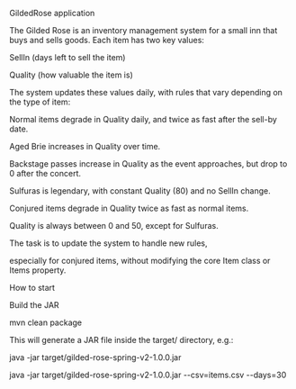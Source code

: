 GildedRose application 

The Gilded Rose is an inventory management system for a small inn that buys and sells goods. Each item has two key values:

SellIn (days left to sell the item)

Quality (how valuable the item is)

The system updates these values daily, with rules that vary depending on the type of item:

Normal items degrade in Quality daily, and twice as fast after the sell-by date.

Aged Brie increases in Quality over time.

Backstage passes increase in Quality as the event approaches, but drop to 0 after the concert.

Sulfuras is legendary, with constant Quality (80) and no SellIn change.

Conjured items degrade in Quality twice as fast as normal items.

Quality is always between 0 and 50, except for Sulfuras. 

The task is to update the system to handle new rules,

especially for conjured items, without modifying the core Item class or Items property.

How to start 

Build the JAR

mvn clean package

This will generate a JAR file inside the target/ directory, e.g.:

java -jar target/gilded-rose-spring-v2-1.0.0.jar

java -jar target/gilded-rose-spring-v2-1.0.0.jar --csv=items.csv --days=30